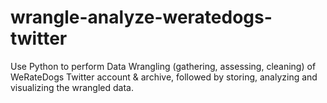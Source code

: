 # wrangle-analyze-weratedogs-twitter
Use Python to perform Data Wrangling (gathering, assessing, cleaning) of WeRateDogs Twitter account &amp; archive, followed by storing, analyzing and visualizing the wrangled data.
